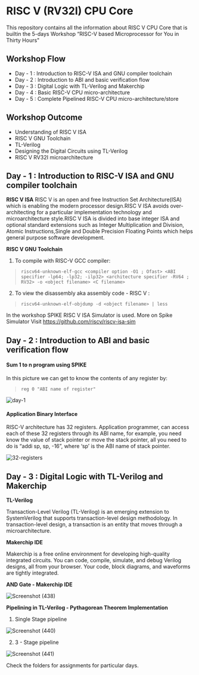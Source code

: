 # RISC V (RV32I) CPU Core

This repository contains all the information about RISC V CPU Core that is builtin the 5-days Workshop “RISC-V based Microprocessor for You in Thirty Hours"

## Workshop Flow
- Day - 1 : Introduction to RISC-V ISA and GNU compiler toolchain
- Day - 2 : Introduction to ABI and basic verification flow
- Day - 3 : Digital Logic with TL-Verilog and Makerchip
- Day - 4 : Basic RISC-V CPU micro-architecture
- Day - 5 : Complete Pipelined RISC-V CPU micro-architecture/store

## Workshop Outcome
- Understanding of RISC V ISA
- RISC V GNU Toolchain
- TL-Verilog
- Designing the Digital Circuits using TL-Verilog
- RISC V RV32I microarchitecture

## Day - 1 : Introduction to RISC-V ISA and GNU compiler toolchain

**RISC V ISA**
RISC V is an open and free Instruction Set Architecture(ISA) which is enabling the modern processor design.RISC V ISA avoids over-architecting for a particular 
implementation technology and microarchitecture style.RISC V ISA is divided into base integer ISA and optional standard extensions such as Integer Multiplication 
and Division, Atomic Instructions,Single and Double Precision Floating Points which helps general purpose software development.

**RISC V GNU Toolchain**
1. To compile with RISC-V GCC compiler:
> `riscv64-unknown-elf-gcc <compiler option -O1 ; Ofast> <ABI specifier -lp64; -lp32; -ilp32> <architecture specifier -RV64 ; RV32> -o <object filename> <C filename>` 
2. To view the disassembly aka assembly code - RISC V :
> `riscv64-unknown-elf-objdump -d <object filename> | less `

In the workshop SPIKE RISC V ISA Simulator is used.
More on Spike Simulator Visit https://github.com/riscv/riscv-isa-sim

## Day - 2 : Introduction to ABI and basic verification flow

#### Sum 1 to n program using SPIKE
In this picture we can get to know the contents of any register by:
> `reg 0 "ABI name of register"`

![day-1](https://user-images.githubusercontent.com/48850794/97297491-215fca00-1878-11eb-86f7-3f6c9374b924.png)

#### Application Binary Interface

RISC-V architecture has 32 registers. Application programmer, can access each of these 32 registers through its ABI name,
for example, you need know the value of stack pointer or move the stack pointer, all you need to do is “addi sp, sp, -16”,
where ‘sp’ is the ABI name of stack pointer.

![32-registers](https://user-images.githubusercontent.com/48850794/97298238-28d3a300-1879-11eb-9c24-6e7b40c1c2ac.png)

## Day - 3 : Digital Logic with TL-Verilog and Makerchip

**TL-Verilog**

Transaction-Level Verilog (TL-Verilog) is an emerging extension to SystemVerilog that supports transaction-level design methodology.
In transaction-level design, a ​transaction is an entity that moves through a microarchitecture. 

**Makerchip IDE**

Makerchip is a free online environment for developing high-quality integrated circuits. You can code, compile, simulate, and 
debug Verilog designs, all from your browser. Your code, block diagrams, and waveforms are tightly integrated.

**AND Gate - Makerchip IDE**

![Screenshot (438)](https://user-images.githubusercontent.com/48850794/97299564-22462b00-187b-11eb-9ad0-5dfbee8a5181.png)

**Pipelining in TL-Verilog - Pythagorean Theorem Implementation**

1. Single Stage pipeline

![Screenshot (440)](https://user-images.githubusercontent.com/48850794/97301600-f5474780-187d-11eb-9aff-17d5d9db7c4a.png)

2. 3 - Stage pipeline

![Screenshot (441)](https://user-images.githubusercontent.com/48850794/97302299-e01ee880-187e-11eb-89f6-945fb512c699.png)

Check the folders for assignments for particular days.
